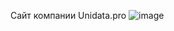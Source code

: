 
Сайт компании Unidata.pro
![image](https://github.com/user-attachments/assets/8aff6d32-73c4-4292-80d7-8d429a09267f)
